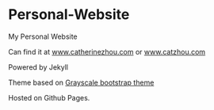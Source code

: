 Personal-Website
=========================
My Personal Website

Can find it at www.catherinezhou.com or www.catzhou.com

Powered by Jekyll

Theme based on [Grayscale bootstrap theme ](http://ironsummitmedia.github.io/startbootstrap-grayscale/)

Hosted on Github Pages.

